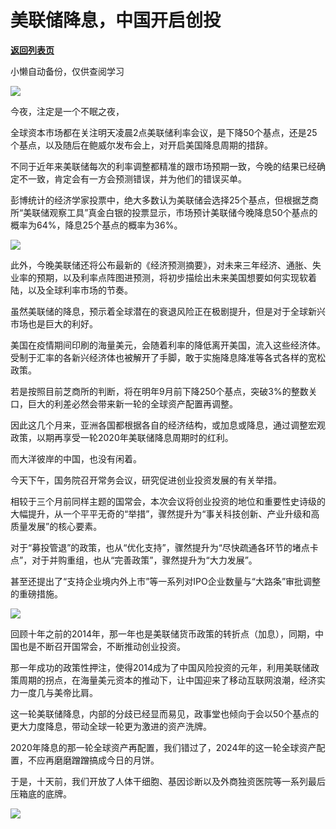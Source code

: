# 美联储降息，中国开启创投

[**返回列表页**](/gzh/政事堂2019)

小懒自动备份，仅供查阅学习

![](https://mmbiz.qpic.cn/mmbiz_jpg/rxhS23yu8cO7arRdHP9dQzwqDIg3v5rria4urvlcn6mGWe6yjic9U0TCjT2k184ajKHBV8cvdDyib8LTSic48xs5iaw/640?wx_fmt=jpeg&from;=appmsg)

今夜，注定是一个不眠之夜，  

全球资本市场都在关注明天凌晨2点美联储利率会议，是下降50个基点，还是25个基点，以及随后在鲍威尔发布会上，对开启美国降息周期的措辞。  

不同于近年来美联储每次的利率调整都精准的跟市场预期一致，今晚的结果已经确定不一致，肯定会有一方会预测错误，并为他们的错误买单。  

彭博统计的经济学家投票中，绝大多数认为美联储会选择25个基点，但根据芝商所“美联储观察工具”真金白银的投票显示，市场预计美联储今晚降息50个基点的概率为64%，降息25个基点的概率为36%。

![](https://mmbiz.qpic.cn/mmbiz_jpg/rxhS23yu8cO7arRdHP9dQzwqDIg3v5rrqbjSmY2QobrjViaJa63YicCn77lhicj7nPrUI83EpbO1ErRuOSVia4YrEA/640?wx_fmt=jpeg&from;=appmsg)

此外，今晚美联储还将公布最新的《经济预测摘要》，对未来三年经济、通胀、失业率的预期，以及利率点阵图进预测，将初步描绘出未来美国想要如何实现软着陆，以及全球利率市场的节奏。

虽然美联储的降息，预示着全球潜在的衰退风险正在极剧提升，但是对于全球新兴市场也是巨大的利好。

美国在疫情期间印刷的海量美元，会随着利率的降低离开美国，流入这些经济体。受制于汇率的各新兴经济体也被解开了手脚，敢于实施降息降准等各式各样的宽松政策。

若是按照目前芝商所的判断，将在明年9月前下降250个基点，突破3%的整数关口，巨大的利差必然会带来新一轮的全球资产配置再调整。  

因此这几个月来，亚洲各国都根据各自的经济结构，或加息或降息，通过调整宏观政策，以期再享受一轮2020年美联储降息周期时的红利。

而大洋彼岸的中国，也没有闲着。

今天下午，国务院召开常务会议，研究促进创业投资发展的有关举措。

相较于三个月前同样主题的国常会，本次会议将创业投资的地位和重要性史诗级的大幅提升，从一个平平无奇的“举措”，骤然提升为“事关科技创新、产业升级和高质量发展”的核心要素。

对于“募投管退”的政策，也从“优化支持”，骤然提升为“尽快疏通各环节的堵点卡点”，对于并购重组，也从“完善政策”，骤然提升为“大力发展”。

甚至还提出了“支持企业境内外上市”等一系列对IPO企业数量与“大路条”审批调整的重磅措施。

![](https://mmbiz.qpic.cn/mmbiz_png/rxhS23yu8cO7arRdHP9dQzwqDIg3v5rrq0PM87GDianiaI5BYBib5BSv0jaPYukOM0Fb0QVrWOeV8qR0a1VOUyVog/640?wx_fmt=png&from;=appmsg)

回顾十年之前的2014年，那一年也是美联储货币政策的转折点（加息），同期，中国也是不断召开国常会，不断推动创业投资。

那一年成功的政策性押注，使得2014成为了中国风险投资的元年，利用美联储政策周期的拐点，在海量美元资本的推动下，让中国迎来了移动互联网浪潮，经济实力一度几与美帝比肩。

这一轮美联储降息，内部的分歧已经显而易见，政事堂也倾向于会以50个基点的更大力度降息，带动全球一轮更为激进的资产洗牌。

2020年降息的那一轮全球资产再配置，我们错过了，2024年的这一轮全球资产配置，不应再磨磨蹭蹭搞成今日的月饼。

于是，十天前，我们开放了人体干细胞、基因诊断以及外商独资医院等一系列最后压箱底的底牌。

![](https://mmbiz.qpic.cn/mmbiz_jpg/rxhS23yu8cO7arRdHP9dQzwqDIg3v5rrD7lvUn1yUtzA8g2SQzMbyAscU7QpgF7WdVHibu3fiaCerySD5yicMsEibA/640?wx_fmt=jpeg&from;=appmsg)

